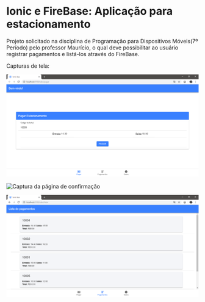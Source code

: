# Ionic e FireBase: Aplicação para estacionamento

  Projeto solicitado na disciplina de Programação para Dispositivos Móveis(7º Período) pelo professor Maurício, o qual deve possibilitar ao
usuário registrar pagamentos e listá-los através do FireBase.

Capturas de tela:

![Captura da página de pagamento](screenshots/captura_pagamento.png)

![Captura da página de confirmação](screenshots/captura_confirmacao_pagamento.png)

![Captura do histórico de pagamentos](screenshots/captura_historico.png)
